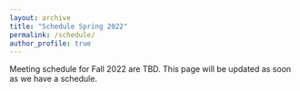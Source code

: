 ```yaml
---
layout: archive
title: "Schedule Spring 2022"
permalink: /schedule/
author_profile: true
---
```


Meeting schedule for Fall 2022 are TBD. This page will be updated as soon as we have a schedule.


<!-- Meetings are scheduled on Mondays at noon US eastern time, unless otherwise noted. The Zoom address will be made available to participants ahead of each meeting. -->



<!-- **February 7th: Ebad Ebadi (GWU), "*Adapting to Sanctions: Evidence from Firm Response and Market Reallocation in Iran.*"**
<br />
*Moderator:* Oriana Montti (Brandeis). -->
